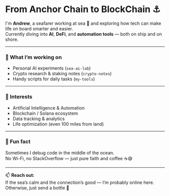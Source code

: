 # From Anchor Chain to BlockChain ⚓

I'm **Andrew**, a seafarer working at sea 🌊 and exploring how tech can make life on board smarter and easier.  
Currently diving into **AI**, **DeFi**, and **automation tools** — both on ship and on shore.

---

### 🚢 What I’m working on
- Personal AI experiments (`sea-ai-lab`)
- Crypto research & staking notes (`crypto-notes`)
- Handy scripts for daily tasks (`my-tools`)

---

### 🧠 Interests
- Artificial Intelligence & Automation
- Blockchain / Solana ecosystem
- Data tracking & analytics
- Life optimization (even 100 miles from land)

---

### 🧭 Fun fact
Sometimes I debug code in the middle of the ocean.  
No Wi-Fi, no StackOverflow — just pure faith and coffee ☕😅  

---

📫 **Reach out:**  
If the sea’s calm and the connection’s good — I’m probably online here.  
Otherwise, just send a bottle 🐚
